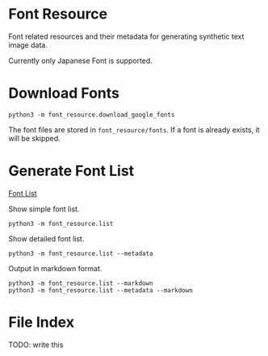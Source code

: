 # Font Resource

Font related resources and their metadata for generating synthetic text image data.

Currently only Japanese Font is supported.

# Download Fonts

```
python3 -m font_resource.download_google_fonts
```
The font files are stored in `font_resource/fonts`.
If a font is already exists, it will be skipped.

# Generate Font List

[Font List](docs/font_list.md)

Show simple font list.
```
python3 -m font_resource.list
```

Show detailed font list.
```
python3 -m font_resource.list --metadata
```

Output in markdown format.
```
python3 -m font_resource.list --markdown
python3 -m font_resource.list --metadata --markdown
```

# File Index

TODO: write this
